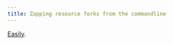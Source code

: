 ```yaml
---
title: Zapping resource forks from the commandline
---
```


[Easily](http://www.wincent.com/knowledge-base/Zapping_resource_forks_from_the_commandline).
